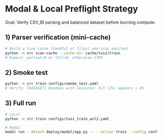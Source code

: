 # Modal & Local Preflight Strategy

Goal: Verify CSV_BI parsing and balanced dataset before burning compute.

## 1) Parser verification (mini-cache)
```bash
# Build a tiny cache (handful of files) and scan manifest
python -m src scan-cache --cache-dir cache/tusz/train
# Expect: partial>0 or full>0; otherwise STOP
```

## 2) Smoke test
```bash
python -m src train configs/smoke_test.yaml
# Verify: [DATASET] Windows with seizures: X/Y (Z%) appears > 0%
```

## 3) Full run
```bash
# Local
python -m src train configs/tusz_train_wsl2.yaml

# Modal
modal run --detach deploy/modal/app.py -- --action train --config configs/tusz_train_a100.yaml
```

